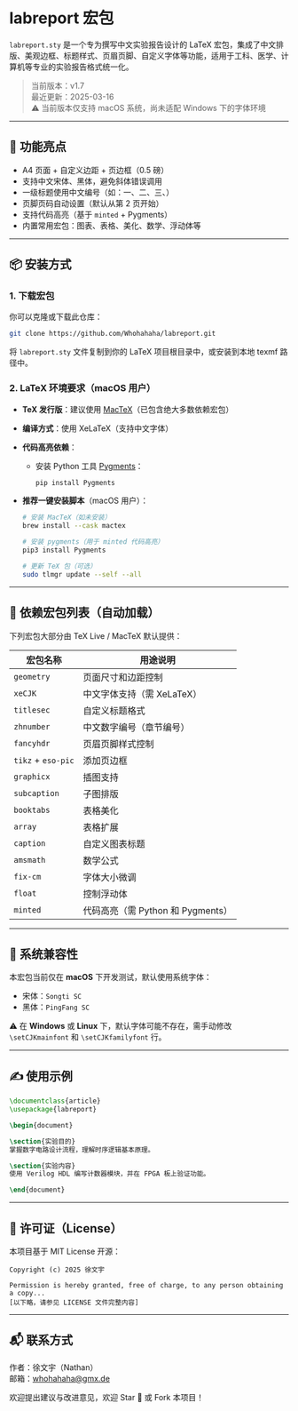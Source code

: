 # labreport 宏包

`labreport.sty` 是一个专为撰写中文实验报告设计的 LaTeX 宏包，集成了中文排版、美观边框、标题样式、页眉页脚、自定义字体等功能，适用于工科、医学、计算机等专业的实验报告格式统一化。

> 当前版本：v1.7  
> 最近更新：2025-03-16  
> ⚠️ 当前版本仅支持 macOS 系统，尚未适配 Windows 下的字体环境

---

## 🎯 功能亮点

- A4 页面 + 自定义边距 + 页边框（0.5 磅）
- 支持中文宋体、黑体，避免斜体错误调用
- 一级标题使用中文编号（如：一、二、三、）
- 页脚页码自动设置（默认从第 2 页开始）
- 支持代码高亮（基于 `minted` + Pygments）
- 内置常用宏包：图表、表格、美化、数学、浮动体等

---

## 📦 安装方式

### 1. 下载宏包

你可以克隆或下载此仓库：

```bash
git clone https://github.com/Whohahaha/labreport.git
```

将 `labreport.sty` 文件复制到你的 LaTeX 项目根目录中，或安装到本地 texmf 路径中。

### 2. LaTeX 环境要求（macOS 用户）

- **TeX 发行版**：建议使用 [MacTeX](https://www.tug.org/mactex/)（已包含绝大多数依赖宏包）
- **编译方式**：使用 XeLaTeX（支持中文字体）
- **代码高亮依赖**：
  - 安装 Python 工具 [Pygments](https://pygments.org/)：

    ```bash
    pip install Pygments
    ```

- **推荐一键安装脚本**（macOS 用户）：

    ```bash
    # 安装 MacTeX（如未安装）
    brew install --cask mactex

    # 安装 pygments（用于 minted 代码高亮）
    pip3 install Pygments

    # 更新 TeX 包（可选）
    sudo tlmgr update --self --all
    ```

---

## 🔧 依赖宏包列表（自动加载）

下列宏包大部分由 TeX Live / MacTeX 默认提供：

| 宏包名称       | 用途说明                     |
|----------------|------------------------------|
| `geometry`     | 页面尺寸和边距控制           |
| `xeCJK`        | 中文字体支持（需 XeLaTeX）   |
| `titlesec`     | 自定义标题格式               |
| `zhnumber`     | 中文数字编号（章节编号）     |
| `fancyhdr`     | 页眉页脚样式控制             |
| `tikz` + `eso-pic` | 添加页边框              |
| `graphicx`     | 插图支持                     |
| `subcaption`   | 子图排版                     |
| `booktabs`     | 表格美化                     |
| `array`        | 表格扩展                     |
| `caption`      | 自定义图表标题               |
| `amsmath`      | 数学公式                     |
| `fix-cm`       | 字体大小微调                 |
| `float`        | 控制浮动体                   |
| `minted`       | 代码高亮（需 Python 和 Pygments）|

---

## 🚫 系统兼容性

本宏包当前仅在 **macOS** 下开发测试，默认使用系统字体：

- 宋体：`Songti SC`
- 黑体：`PingFang SC`

⚠️ 在 **Windows** 或 **Linux** 下，默认字体可能不存在，需手动修改 `\setCJKmainfont` 和 `\setCJKfamilyfont` 行。

---

## ✍️ 使用示例

```latex
\documentclass{article}
\usepackage{labreport}

\begin{document}

\section{实验目的}
掌握数字电路设计流程，理解时序逻辑基本原理。

\section{实验内容}
使用 Verilog HDL 编写计数器模块，并在 FPGA 板上验证功能。

\end{document}
```

---

## 📄 许可证（License）

本项目基于 MIT License 开源：

```
Copyright (c) 2025 徐文宇

Permission is hereby granted, free of charge, to any person obtaining a copy...
[以下略，请参见 LICENSE 文件完整内容]
```

---

## 📬 联系方式

作者：徐文宇（Nathan）  
邮箱：[whohahaha@gmx.de](mailto:whohahaha@gmx.de)

欢迎提出建议与改进意见，欢迎 Star 🌟 或 Fork 本项目！
